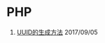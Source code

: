 # PHP
1. [UUID的生成方法](http://github.com//RyomaLiu/DevelopLog/tree/master/PHP/2017/09/05.md)  2017/09/05